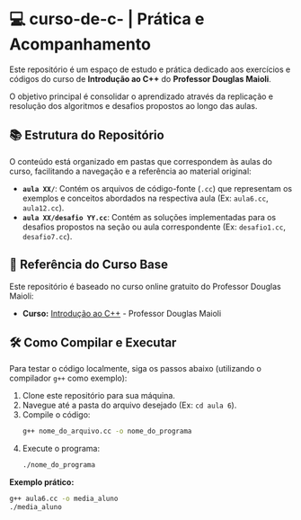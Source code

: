 # 💻 curso-de-c- | Prática e Acompanhamento

Este repositório é um espaço de estudo e prática dedicado aos exercícios e códigos do curso de **Introdução ao C++** do **Professor Douglas Maioli**.

O objetivo principal é consolidar o aprendizado através da replicação e resolução dos algoritmos e desafios propostos ao longo das aulas.

## 📚 Estrutura do Repositório

O conteúdo está organizado em pastas que correspondem às aulas do curso, facilitando a navegação e a referência ao material original:

* **`aula XX/`**: Contém os arquivos de código-fonte (`.cc`) que representam os exemplos e conceitos abordados na respectiva aula (Ex: `aula6.cc`, `aula12.cc`).
* **`aula XX/desafio YY.cc`**: Contém as soluções implementadas para os desafios propostos na seção ou aula correspondente (Ex: `desafio1.cc`, `desafio7.cc`).

## 🔗 Referência do Curso Base

Este repositório é baseado no curso online gratuito do Professor Douglas Maioli:

* **Curso:** [Introdução ao C++](https://www.youtube.com/playlist?list=PLrOyM49ctTx9ZSF7W5y14ikyiZjLqWvx5) - Professor Douglas Maioli

## 🛠️ Como Compilar e Executar

Para testar o código localmente, siga os passos abaixo (utilizando o compilador `g++` como exemplo):

1.  Clone este repositório para sua máquina.
2.  Navegue até a pasta do arquivo desejado (Ex: `cd aula 6`).
3.  Compile o código:
    ```bash
    g++ nome_do_arquivo.cc -o nome_do_programa
    ```
4.  Execute o programa:
    ```bash
    ./nome_do_programa
    ```

**Exemplo prático:**
```bash
g++ aula6.cc -o media_aluno
./media_aluno
